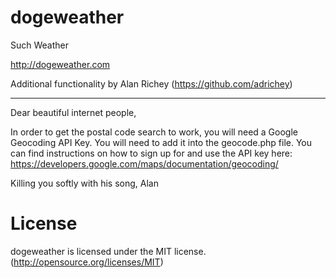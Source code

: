 dogeweather
===========

Such Weather

http://dogeweather.com

Additional functionality by Alan Richey (https://github.com/adrichey)

-----------

Dear beautiful internet people,

In order to get the postal code search to work, you will need a Google Geocoding API Key.
You will need to add it into the geocode.php file.
You can find instructions on how to sign up for and use the API key here:
https://developers.google.com/maps/documentation/geocoding/

Killing you softly with his song,
Alan

License
===========

dogeweather is licensed under the MIT license. (http://opensource.org/licenses/MIT)

